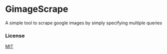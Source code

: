 # GimageScrape
A simple tool to scrape google images by simply specifying multiple queries




### License
[MIT](https://github.com/gigatesseract/GimageScrape/blob/master/LICENSE)
